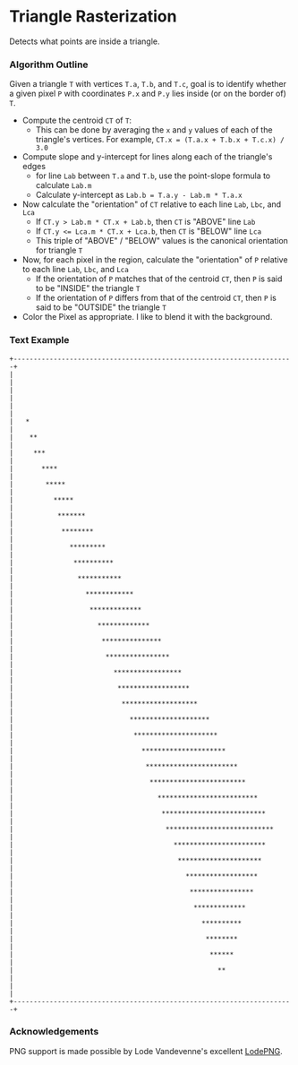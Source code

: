 Triangle Rasterization
======================

Detects what points are inside a triangle.

### Algorithm Outline

Given a triangle `T` with vertices `T.a`, `T.b`, and `T.c`, goal is to identify whether a given pixel `P` with coordinates `P.x` and `P.y` lies inside (or on the border of) `T`.

* Compute the centroid `CT` of `T`:
  * This can be done by averaging the `x` and `y` values of each of the triangle's vertices. For example, `CT.x = (T.a.x + T.b.x + T.c.x) / 3.0`
* Compute slope and y-intercept for lines along each of the triangle's edges
  * for line `Lab` between `T.a` and `T.b`, use the point-slope formula to calculate `Lab.m`
  * Calculate y-intercept as `Lab.b = T.a.y - Lab.m * T.a.x`
* Now calculate the "orientation" of `CT` relative to each line `Lab`, `Lbc`, and `Lca`
  * If `CT.y > Lab.m * CT.x + Lab.b`, then `CT` is "ABOVE" line `Lab`
  * If `CT.y <= Lca.m * CT.x + Lca.b`, then `CT` is "BELOW" line `Lca`
  * This triple of "ABOVE" / "BELOW" values is the canonical orientation for triangle `T`
* Now, for each pixel in the region, calculate the "orientation" of `P` relative to each line `Lab`, `Lbc`, and `Lca`
  * If the orientation of `P` matches that of the centroid `CT`, then `P` is said to be "INSIDE" the triangle `T`
  * If the orientation of `P` differs from that of the centroid `CT`, then `P` is said to be "OUTSIDE" the triangle `T`
* Color the Pixel as appropriate. I like to blend it with the background.

### Text Example
```
+----------------------------------------------------------------------+
|                                                                      |
|                                                                      |
|                                                                      |
|   *                                                                  |
|    **                                                                |
|     ***                                                              |
|       ****                                                           |
|        *****                                                         |
|          *****                                                       |
|           *******                                                    |
|            ********                                                  |
|              *********                                               |
|               **********                                             |
|                ***********                                           |
|                  ************                                        |
|                   *************                                      |
|                     *************                                    |
|                      ***************                                 |
|                       ****************                               |
|                         *****************                            |
|                          ******************                          |
|                           *******************                        |
|                             ********************                     |
|                              *********************                   |
|                                *********************                 |
|                                 ***********************              |
|                                  ************************            |
|                                    *************************         |
|                                     **************************       |
|                                      ***************************     |
|                                        ***********************       |
|                                         *********************        |
|                                           ******************         |
|                                            ****************          |
|                                             *************            |
|                                               **********             |
|                                                ********              |
|                                                 ******               |
|                                                   **                 |
|                                                                      |
+----------------------------------------------------------------------+
```

### Acknowledgements

PNG support is made possible by Lode Vandevenne's excellent [LodePNG](https://lodev.org/lodepng/).
